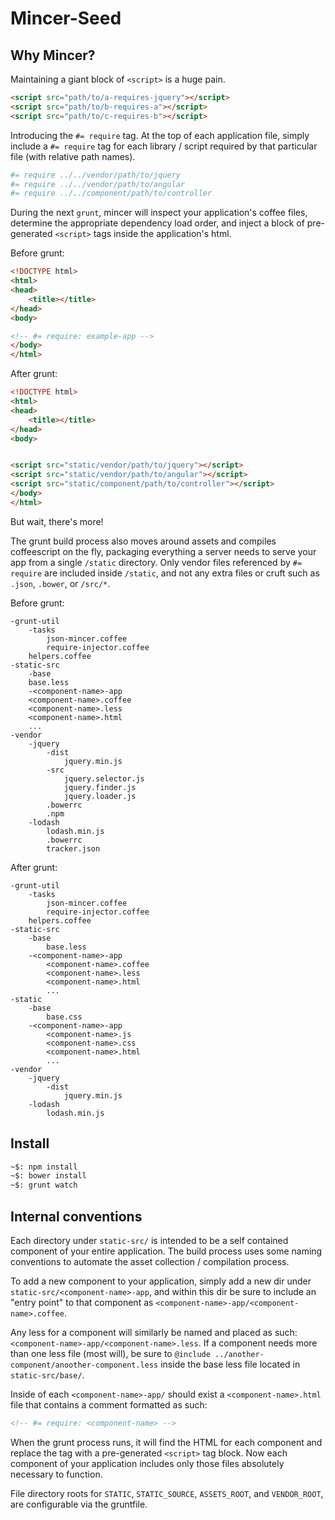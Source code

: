 Mincer-Seed
===========

## Why Mincer?

Maintaining a giant block of `<script>` is a huge pain.
```html
<script src="path/to/a-requires-jquery"></script>
<script src="path/to/b-requires-a"></script>
<script src="path/to/c-requires-b"></script>
```

Introducing the `#= require` tag. At the top of each application file, simply include a `#= require`
tag for each library / script required by that particular file (with relative path names).

```coffeescript
#= require ../../vendor/path/to/jquery
#= require ../../vendor/path/to/angular
#= require ../../component/path/to/controller
```

During the next `grunt`, mincer will inspect your application's coffee files, determine the appropriate dependency load
order, and inject a block of pre-generated `<script>` tags inside the application's html.

Before grunt:
```html
<!DOCTYPE html>
<html>
<head>
    <title></title>
</head>
<body>

<!-- #= require: example-app -->
</body>
</html>
```

After grunt:
```html
<!DOCTYPE html>
<html>
<head>
    <title></title>
</head>
<body>


<script src="static/vendor/path/to/jquery"></script>
<script src="static/vendor/path/to/angular"></script>
<script src="static/component/path/to/controller"></script>
</body>
</html>
```

But wait, there's more!

The grunt build process also moves around assets and compiles coffeescript on the fly, packaging
everything a server needs to serve your app from a single `/static` directory. Only vendor files referenced
by `#= require` are included inside `/static`, and not any extra files or cruft such as `.json`, `.bower`, or `/src/*`.

Before grunt:
```
-grunt-util
    -tasks
        json-mincer.coffee
        require-injector.coffee
    helpers.coffee
-static-src
    -base
    base.less
    -<component-name>-app
    <component-name>.coffee
    <component-name>.less
    <component-name>.html
    ...
-vendor
    -jquery
        -dist
            jquery.min.js
        -src
            jquery.selector.js
            jquery.finder.js
            jquery.loader.js
        .bowerrc
        .npm
    -lodash
        lodash.min.js
        .bowerrc
        tracker.json
```

After grunt:
```
-grunt-util
    -tasks
        json-mincer.coffee
        require-injector.coffee
    helpers.coffee
-static-src
    -base
        base.less
    -<component-name>-app
        <component-name>.coffee
        <component-name>.less
        <component-name>.html
        ...
-static
    -base
        base.css
    -<component-name>-app
        <component-name>.js
        <component-name>.css
        <component-name>.html
        ...
-vendor
    -jquery
        -dist
            jquery.min.js
    -lodash
        lodash.min.js
```


## Install

```bash
~$: npm install
~$: bower install
~$: grunt watch
```

## Internal conventions

Each directory under `static-src/` is intended to be a self contained component of your entire application.
The build process uses some naming conventions to automate the asset collection / compilation process.

To add a new component to your application, simply add a new dir under `static-src/<component-name>-app`,
and within this dir be sure to include an "entry point" to that component as `<component-name>-app/<component-name>.coffee`.

Any less for a component will similarly be named and placed as such: `<component-name>-app/<component-name>.less`.
If a component needs more than one less file (most will), be sure to `@include ../another-component/anoother-component.less`
inside the base less file located in `static-src/base/`.

Inside of each `<component-name>-app/` should exist a `<component-name>.html` file that contains a comment formatted as such:
```html
<!-- #= require: <component-name> -->
```

When the grunt process runs, it will find the HTML for each component and replace the tag with a pre-generated `<script>`
tag block. Now each component of your application includes only those files absolutely necessary to function.

File directory roots for `STATIC`, `STATIC_SOURCE`, `ASSETS_ROOT`, and `VENDOR_ROOT`, are configurable via the gruntfile.
